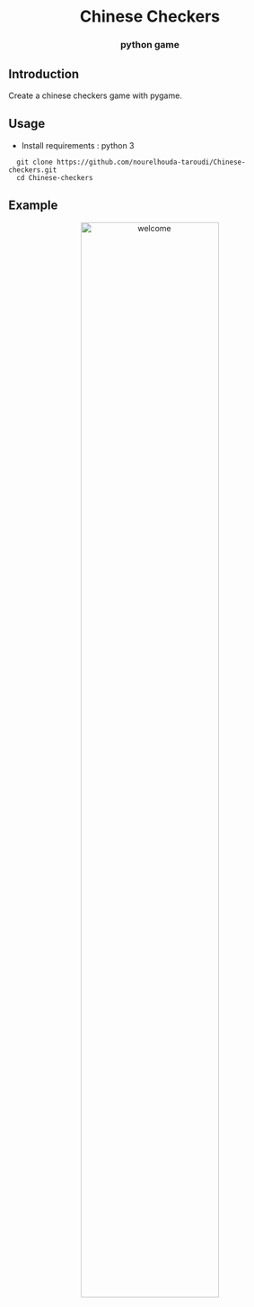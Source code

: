 <h1 align="center">Chinese Checkers</h1>
<h3 align="center">python game</h3>

## Introduction
Create a chinese checkers game with pygame.

## Usage
  - Install requirements :
  python 3
  
  ```Git
    git clone https://github.com/nourelhouda-taroudi/Chinese-checkers.git
    cd Chinese-checkers
  ```
## Example
<div align="center">
    <img alt="welcome" src="https://i.imgur.com/8VFp11C.png" width=70%">
</div>
